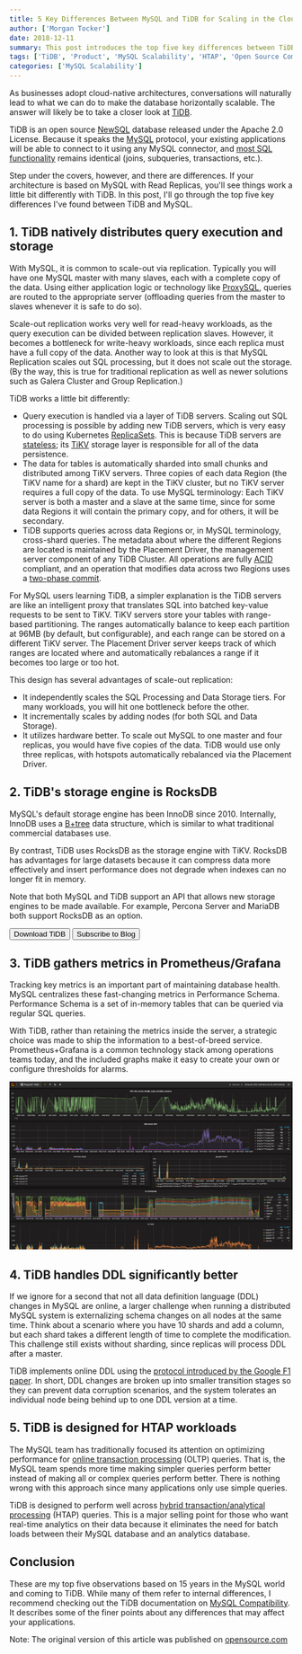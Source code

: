 ```yaml
---
title: 5 Key Differences Between MySQL and TiDB for Scaling in the Cloud
author: ['Morgan Tocker']
date: 2018-12-11
summary: This post introduces the top five key differences between TiDB and MySQL.
tags: ['TiDB', 'Product', 'MySQL Scalability', 'HTAP', 'Open Source Community']
categories: ['MySQL Scalability']
---
```


As businesses adopt cloud-native architectures, conversations will naturally lead to what we can do to make the database horizontally scalable. The answer will likely be to take a closer look at [TiDB](https://pingcap.com/docs/).

TiDB is an open source [NewSQL](https://en.wikipedia.org/wiki/NewSQL) database released under the Apache 2.0 License. Because it speaks the [MySQL](https://en.wikipedia.org/wiki/MySQL) protocol, your existing applications will be able to connect to it using any MySQL connector, and [most SQL functionality](https://docs.pingcap.com/tidb/v4.0/mysql-compatibility#compatibility-with-mysql) remains identical (joins, subqueries, transactions, etc.).

Step under the covers, however, and there are differences. If your architecture is based on MySQL with Read Replicas, you'll see things work a little bit differently with TiDB. In this post, I'll go through the top five key differences I've found between TiDB and MySQL.

## 1. TiDB natively distributes query execution and storage

With MySQL, it is common to scale-out via replication. Typically you will have one MySQL master with many slaves, each with a complete copy of the data. Using either application logic or technology like [ProxySQL](https://proxysql.com/), queries are routed to the appropriate server (offloading queries from the master to slaves whenever it is safe to do so).

Scale-out replication works very well for read-heavy workloads, as the query execution can be divided between replication slaves. However, it becomes a bottleneck for write-heavy workloads, since each replica must have a full copy of the data. Another way to look at this is that MySQL Replication scales out SQL processing, but it does not scale out the storage. (By the way, this is true for traditional replication as well as newer solutions such as Galera Cluster and Group Replication.)

TiDB works a little bit differently:

- Query execution is handled via a layer of TiDB servers. Scaling out SQL processing is possible by adding new TiDB servers, which is very easy to do using Kubernetes [ReplicaSets](https://kubernetes.io/docs/concepts/workloads/controllers/replicaset/). This is because TiDB servers are [stateless](https://en.wikipedia.org/wiki/State_(computer_science)); its [TiKV](https://github.com/tikv/tikv/wiki) storage layer is responsible for all of the data persistence.
- The data for tables is automatically sharded into small chunks and distributed among TiKV servers. Three copies of each data Region (the TiKV name for a shard) are kept in the TiKV cluster, but no TiKV server requires a full copy of the data. To use MySQL terminology: Each TiKV server is both a master and a slave at the same time, since for some data Regions it will contain the primary copy, and for others, it will be secondary.
- TiDB supports queries across data Regions or, in MySQL terminology, cross-shard queries. The metadata about where the different Regions are located is maintained by the Placement Driver, the management server component of any TiDB Cluster. All operations are fully [ACID](https://en.wikipedia.org/wiki/ACID_(computer_science)) compliant, and an operation that modifies data across two Regions uses a [two-phase commit](https://en.wikipedia.org/wiki/Two-phase_commit_protocol).

For MySQL users learning TiDB, a simpler explanation is the TiDB servers are like an intelligent proxy that translates SQL into batched key-value requests to be sent to TiKV. TiKV servers store your tables with range-based partitioning. The ranges automatically balance to keep each partition at 96MB (by default, but configurable), and each range can be stored on a different TiKV server. The Placement Driver server keeps track of which ranges are located where and automatically rebalances a range if it becomes too large or too hot.

This design has several advantages of scale-out replication:

- It independently scales the SQL Processing and Data Storage tiers. For many workloads, you will hit one bottleneck before the other.
- It incrementally scales by adding nodes (for both SQL and Data Storage).
- It utilizes hardware better. To scale out MySQL to one master and four replicas, you would have five copies of the data. TiDB would use only three replicas, with hotspots automatically rebalanced via the Placement Driver.

## 2. TiDB's storage engine is RocksDB

MySQL's default storage engine has been InnoDB since 2010. Internally, InnoDB uses a [B+tree](https://en.wikipedia.org/wiki/B%2B_tree) data structure, which is similar to what traditional commercial databases use.

By contrast, TiDB uses RocksDB as the storage engine with TiKV. RocksDB has advantages for large datasets because it can compress data more effectively and insert performance does not degrade when indexes can no longer fit in memory.

Note that both MySQL and TiDB support an API that allows new storage engines to be made available. For example, Percona Server and MariaDB both support RocksDB as an option.

<div class="trackable-btns">
    <a href="/download" onclick="trackViews('5 Key Differences Between MySQL and TiDB for Scaling in the Cloud', 'download-tidb-btn-middle')"><button>Download TiDB</button></a>
    <a href="https://share.hsforms.com/1e2W03wLJQQKPd1d9rCbj_Q2npzm" onclick="trackViews('5 Key Differences Between MySQL and TiDB for Scaling in the Cloud', 'subscribe-blog-btn-middle')"><button>Subscribe to Blog</button></a>
</div>

## 3. TiDB gathers metrics in Prometheus/Grafana

Tracking key metrics is an important part of maintaining database health. MySQL centralizes these fast-changing metrics in Performance Schema. Performance Schema is a set of in-memory tables that can be queried via regular SQL queries.

With TiDB, rather than retaining the metrics inside the server, a strategic choice was made to ship the information to a best-of-breed service. Prometheus+Grafana is a common technology stack among operations teams today, and the included graphs make it easy to create your own or configure thresholds for alarms.

![Grafana in TiDB](media/grafana-in-tidb.png)

## 4. TiDB handles DDL significantly better

If we ignore for a second that not all data definition language (DDL) changes in MySQL are online, a larger challenge when running a distributed MySQL system is externalizing schema changes on all nodes at the same time. Think about a scenario where you have 10 shards and add a column, but each shard takes a different length of time to complete the modification. This challenge still exists without sharding, since replicas will process DDL after a master.

TiDB implements online DDL using the [protocol introduced by the Google F1 paper](https://static.googleusercontent.com/media/research.google.com/en//pubs/archive/41344.pdf). In short, DDL changes are broken up into smaller transition stages so they can prevent data corruption scenarios, and the system tolerates an individual node being behind up to one DDL version at a time.

## 5. TiDB is designed for HTAP workloads

The MySQL team has traditionally focused its attention on optimizing performance for [online transaction processing](https://en.wikipedia.org/wiki/Online_transaction_processing) (OLTP) queries. That is, the MySQL team spends more time making simpler queries perform better instead of making all or complex queries perform better. There is nothing wrong with this approach since many applications only use simple queries.

TiDB is designed to perform well across [hybrid transaction/analytical processing](https://en.wikipedia.org/wiki/Hybrid_transactional/analytical_processing_(HTAP)) (HTAP) queries. This is a major selling point for those who want real-time analytics on their data because it eliminates the need for batch loads between their MySQL database and an analytics database.

## Conclusion

These are my top five observations based on 15 years in the MySQL world and coming to TiDB. While many of them refer to internal differences, I recommend checking out the TiDB documentation on [MySQL Compatibility](https://pingcap.com/docs/v3.0/reference/mysql-compatibility). It describes some of the finer points about any differences that may affect your applications.

Note: The original version of this article was published on [opensource.com](https://opensource.com/article/18/11/key-differences-between-mysql-and-tidb)
